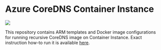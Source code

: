 # Azure CoreDNS Container Instance

![](https://raw.githubusercontent.com/groovy-sky/azure/master/images/logos/docker.png)

This repository contains ARM templates and Docker image configurations for running recursive CoreDNS image on Container Instance. Exact instruction how-to run it is available [here](https://github.com/groovy-sky/azure/tree/master/docker-coredns-00#introduction
).
